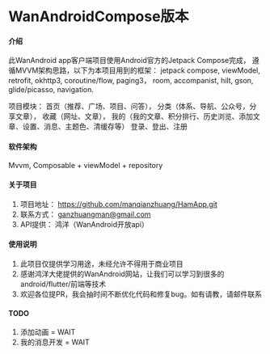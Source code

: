 # WanAndroidCompose版本

#### 介绍
此WanAndroid app客户端项目使用Android官方的Jetpack Compose完成，
遵循MVVM架构思路，以下为本项目用到的框架：
jetpack compose, viewModel, retrofit, okhttp3, coroutine/flow, paging3，
room, accompanist, hilt, gson, glide/picasso, navigation.

项目模块： 
首页（推荐、广场、项目、问答），
分类（体系、导航、公众号，分享文章），
收藏（网址、文章），
我的（我的文章、积分排行、历史浏览、添加文章、设置、消息、主题色、清缓存等）
登录、登出、注册


#### 软件架构
Mvvm, Composable + viewModel + repository 


#### 关于项目

1.  项目地址： https://github.com/manqianzhuang/HamApp.git
2.  联系方式： ganzhuangman@gmail.com
3.  API提供： 鸿洋（WanAndroid开放api）

#### 使用说明

1.  此项目仅提供学习用途，未经允许不得用于商业项目
2.  感谢鸿洋大佬提供的WanAndroid网站，让我们可以学习到很多的android/flutter/前端等技术
3.  欢迎各位提PR，我会抽时间不断优化代码和修复bug。如有请教，请邮件联系

#### TODO
1. 添加动画 = WAIT
2. 我的消息开发 = WAIT

